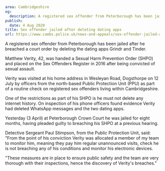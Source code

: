 ```yaml
area: Cambridgeshire
og:
  description: A registered sex offender from Peterborough has been jailed after he breached a court order by deleting the dating apps Grindr and Tinder.
publish:
  date: 4 Aug 2020
title: Sex offender jailed after deleting dating apps
url: https://www.cambs.police.uk/news-and-appeals/sex-offender-jailed-after-deleting-dating-apps
```

A registered sex offender from Peterborough has been jailed after he breached a court order by deleting the dating apps Grindr and Tinder.

Matthew Verity, 42, was handed a Sexual Harm Prevention Order (SHPO) and placed on the Sex Offenders Register in 2016 after being convicted of sexual assault.

Verity was visited at his home address in Wesleyan Road, Dogsthorpe on 12 July by officers from the north-based Public Protection Unit (PPU) as part of a routine check on registered sex offenders living within Cambridgeshire.

One of the restrictions as part of his SHPO is he must not delete any internet history. On inspection of his phone officers found evidence Verity had deleted WhatsApp messages and the two dating apps.

Yesterday (3 April) at Peterborough Crown Court he was jailed for eight months, having pleaded guilty to breaching his SHPO at a previous hearing.

Detective Sergeant Paul Stimpson, from the Public Protection Unit, said: "From the point of his conviction Verity was allocated a member of my team to monitor him, meaning they pay him regular unannounced visits, check he is not breaching any of his conditions and monitor his electronic devices.

"These measures are in place to ensure public safety and the team are very thorough with their inspections, hence the discovery of Verity's breaches."
